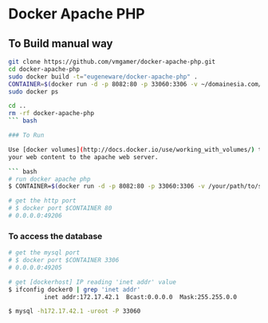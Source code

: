 # Docker Apache PHP

## To Build manual way
``` bash
git clone https://github.com/vmgamer/docker-apache-php.git
cd docker-apache-php
sudo docker build -t="eugeneware/docker-apache-php" .
CONTAINER=$(docker run -d -p 8082:80 -p 33060:3306 -v ~/domainesia.com/www:/var/www/html --name domainesia.com eugeneware/docker-apache-php)
sudo docker ps

cd ..
rm -rf docker-apache-php
``` bash

### To Run

Use [docker volumes](http://docs.docker.io/use/working_with_volumes/) to expose
your web content to the apache web server.

``` bash
# run docker apache php
$ CONTAINER=$(docker run -d -p 8082:80 -p 33060:3306 -v /your/path/to/serve:/var/www/html eugeneware/docker-apache-php)

# get the http port
# $ docker port $CONTAINER 80
# 0.0.0.0:49206
```

### To access the database
``` bash
# get the mysql port
# $ docker port $CONTAINER 3306
# 0.0.0.0:49205

# get [dockerhost] IP reading 'inet addr' value
$ ifconfig docker0 | grep 'inet addr'
          inet addr:172.17.42.1  Bcast:0.0.0.0  Mask:255.255.0.0

$ mysql -h172.17.42.1 -uroot -P 33060
```
